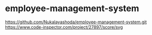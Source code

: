 # employee-management-system
https://github.com/Nukalayashoda/employee-management-system.git
https://www.code-inspector.com/project/27897/score/svg
